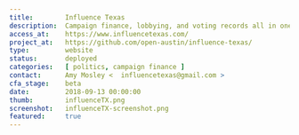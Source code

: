 ```yaml
---
title:        Influence Texas
description:  Campaign finance, lobbying, and voting records all in one app.
access_at:    https://www.influencetexas.com/
project_at:   https://github.com/open-austin/influence-texas/
type:         website
status:       deployed
categories:   [ politics, campaign finance ]
contact:      Amy Mosley <	influencetexas@gmail.com >
cfa_stage:    beta
date:         2018-09-13 00:00:00
thumb:        influenceTX.png
screenshot:   influenceTX-screenshot.png
featured:     true
---
```

